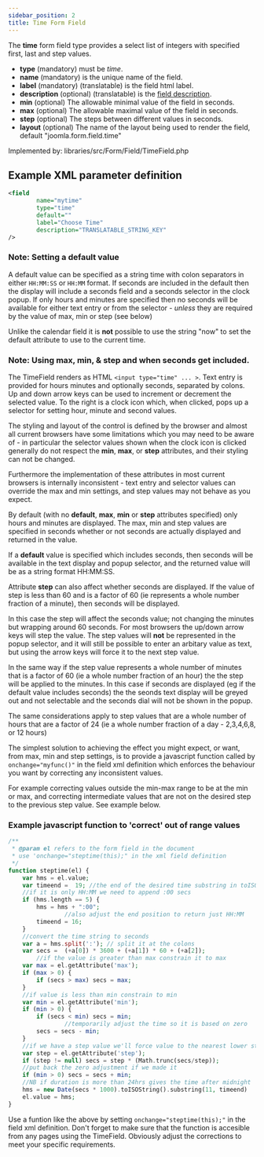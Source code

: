 ```yaml
---
sidebar_position: 2
title: Time Form Field
---
```


The **time** form field type provides a select list of integers with specified first, last and step values.

- **type** (mandatory) must be *time*.
- **name** (mandatory) is the unique name of the field.
- **label** (mandatory) (translatable) is the field html label.
- **description** (optional) (translatable) is the [field description](../standard-form-field-attributes.md#description).
- **min**  (optional) The allowable minimal value of the field in seconds.
- **max**  (optional) The allowable maximal value of the field in seconds.
- **step**  (optional) The steps between different values in seconds.
- **layout**  (optional) The name of the layout being used to render the field, default "joomla.form.field.time"


Implemented by: libraries/src/Form/Field/TimeField.php

## Example XML parameter definition

```xml
<field
        name="mytime" 
        type="time" 
        default="" 
        label="Choose Time" 
        description="TRANSLATABLE_STRING_KEY"
/>
```
### Note: Setting a default value

A default value can be specified as a string time with colon separators in either `HH:MM:SS` or `HH:MM` format. If seconds are included in the default then the display will include a seconds field and a seconds selector in the clock popup. If only hours and minutes are specified then no seconds will be available for either text entry or from the selector - *unless* they are required by the value of max, min or step (see below)

Unlike the calendar field it is **not** possible to use the string "now" to set the default attribute to use to the current time. 

### Note: Using **max**, **min**, &amp; **step** and when seconds get included.

The TimeField renders as HTML `<input type="time" ... >`. Text entry is provided for hours minutes and optionally seconds, separated by colons. Up and down arrow keys can be used to increment or decrement the selected value. To the right is a clock icon which, when clicked, pops up a selector for setting hour, minute and second values.

The styling and layout of the control is defined by the browser and almost all current browsers have some limitations which you may need to be aware of - in particular the selector values shown when the clock icon is clicked generally do not respect the **min**, **max**, or **step** attributes, and their styling can not be changed.

Furthermore the implementation of these attributes in most current browsers is internally inconsistent - text entry and selector values can override the max and min settings, and step values may not behave as you expect.

By default (with no **default**, **max**, **min** or **step** attributes specified) only hours and minutes are displayed. The max, min and step values are specified in seconds whether or not seconds are actually displayed and returned in the value.

If a **default** value is specified which includes seconds, then seconds will be available in the text display and popup selector, and the returned value will be as a string format HH:MM:SS.

Attribute **step** can also affect whether seconds are displayed. If the value of step is less than 60 and is a factor of 60 (ie represents a whole number fraction of a minute), then seconds will be displayed. 

In this case the step will affect the seconds value; not changing the minutes but wrapping around 60 seconds. For most browsers the up/down arrow keys will step the value. The step values will **not** be represented in the popup selector, and it will still be possible to enter an arbitary value as text, but using the arrow keys will force it to the next step value. 

In the same way if the step value represents a whole number of minutes that is a factor of 60 (ie a whole number fraction of an hour) the the step will be applied to the minutes. In this case if seconds are displayed (eg if the default value includes seconds) the the seonds text display will be greyed out and not selectable and the seconds dial will not be shown in the popup.

The same considerations apply to step values that are a whole number of hours that are a factor of 24 (ie a whole number fraction of a day - 2,3,4,6,8, or 12 hours)

The simplest solution to achieving the effect you might expect, or want, from max, min and step settings, is to provide a javascript function called by `onchange="myfunc()"` in the field xml definition which enforces the behaviour you want by correcting any inconsistent values.

For example correcting values outside the min-max range to be at the min or max, and correcting intermediate values that are not on the desired step to the previous step value. See example below.


### Example javascript function to 'correct' out of range values

```php
/**
 * @param el refers to the form field in the document
 * use 'onchange="steptime(this);" in the xml field definition
 */
function steptime(el) {
	var hms = el.value;
	var timeend =  19; //the end of the desired time substring in toISOString()
	//if it is only HH:MM we need to append :00 secs
	if (hms.length == 5) {
		hms = hms + ":00";
                //also adjust the end position to return just HH:MM
		timeend = 16;
	}
	//convert the time string to seconds	
	var a = hms.split(':'); // split it at the colons
	var secs =  (+a[0]) * 3600 + (+a[1]) * 60 + (+a[2]); 
        //if the value is greater than max constrain it to max
	var max = el.getAttribute('max');
	if (max > 0) {
		if (secs > max) secs = max;
	}
	//if value is less than min constrain to min
	var min = el.getAttribute('min');
	if (min > 0) {
		if (secs < min) secs = min;
                //temporarily adjust the time so it is based on zero
		secs = secs - min;
	}
	//if we have a step value we'll force value to the nearest lower step value counting from min
	var step = el.getAttribute('step');
	if (step != null) secs = step * (Math.trunc(secs/step));
	//put back the zero adjustment if we made it
	if (min > 0) secs = secs + min;
	//NB if duration is more than 24hrs gives the time after midnight
	hms = new Date(secs * 1000).toISOString().substring(11, timeend)
	el.value = hms;
}
```
Use a funtion like the above by setting `onchange="steptime(this);"` in the field xml definition. Don't forget to make sure that the function is accesible from any pages using the TimeField. Obviously adjust the corrections to meet your specific requirements.

